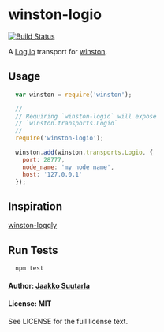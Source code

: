 # winston-logio

[![Build Status](https://travis-ci.org/jaakkos/winston-logio.png?branch=master)](https://travis-ci.org/jaakkos/winston-logio)

A [Log.io][0] transport for [winston][1].

## Usage
``` js
  var winston = require('winston');

  //
  // Requiring `winston-logio` will expose
  // `winston.transports.Logio`
  //
  require('winston-logio');

  winston.add(winston.transports.Logio, {
    port: 28777,
    node_name: 'my node name',
    host: '127.0.0.1'
  });
```

## Inspiration
[winston-loggly][2]

## Run Tests

```
  npm test
```

#### Author: [Jaakko Suutarla](https://github.com/jaakkos)

#### License: MIT

See LICENSE for the full license text.

[0]: http://logio.org/
[1]: https://github.com/flatiron/winston
[2]: https://github.com/indexzero/winston-loggly